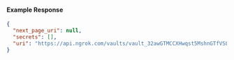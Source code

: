 <!-- Code generated for API Clients. DO NOT EDIT. -->

#### Example Response

```json
{
  "next_page_uri": null,
  "secrets": [],
  "uri": "https://api.ngrok.com/vaults/vault_32awGTMCCXHwqst5MshnGTfVSLR/secrets"
}
```
